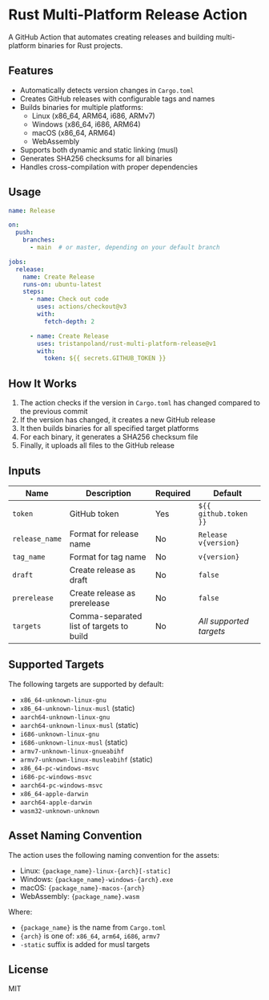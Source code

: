 # Rust Multi-Platform Release Action

A GitHub Action that automates creating releases and building multi-platform binaries for Rust projects.

## Features

- Automatically detects version changes in `Cargo.toml`
- Creates GitHub releases with configurable tags and names
- Builds binaries for multiple platforms:
  - Linux (x86_64, ARM64, i686, ARMv7)
  - Windows (x86_64, i686, ARM64)
  - macOS (x86_64, ARM64)
  - WebAssembly
- Supports both dynamic and static linking (musl)
- Generates SHA256 checksums for all binaries
- Handles cross-compilation with proper dependencies

## Usage

```yaml
name: Release

on:
  push:
    branches:
      - main  # or master, depending on your default branch

jobs:
  release:
    name: Create Release
    runs-on: ubuntu-latest
    steps:
      - name: Check out code
        uses: actions/checkout@v3
        with:
          fetch-depth: 2

      - name: Create Release
        uses: tristanpoland/rust-multi-platform-release@v1
        with:
          token: ${{ secrets.GITHUB_TOKEN }}
```

## How It Works

1. The action checks if the version in `Cargo.toml` has changed compared to the previous commit
2. If the version has changed, it creates a new GitHub release
3. It then builds binaries for all specified target platforms
4. For each binary, it generates a SHA256 checksum file
5. Finally, it uploads all files to the GitHub release

## Inputs

| Name | Description | Required | Default |
|------|-------------|----------|---------|
| `token` | GitHub token | Yes | `${{ github.token }}` |
| `release_name` | Format for release name | No | `Release v{version}` |
| `tag_name` | Format for tag name | No | `v{version}` |
| `draft` | Create release as draft | No | `false` |
| `prerelease` | Create release as prerelease | No | `false` |
| `targets` | Comma-separated list of targets to build | No | *All supported targets* |

## Supported Targets

The following targets are supported by default:

- `x86_64-unknown-linux-gnu`
- `x86_64-unknown-linux-musl` (static)
- `aarch64-unknown-linux-gnu`
- `aarch64-unknown-linux-musl` (static)
- `i686-unknown-linux-gnu`
- `i686-unknown-linux-musl` (static)
- `armv7-unknown-linux-gnueabihf`
- `armv7-unknown-linux-musleabihf` (static)
- `x86_64-pc-windows-msvc`
- `i686-pc-windows-msvc`
- `aarch64-pc-windows-msvc`
- `x86_64-apple-darwin`
- `aarch64-apple-darwin`
- `wasm32-unknown-unknown`

## Asset Naming Convention

The action uses the following naming convention for the assets:

- Linux: `{package_name}-linux-{arch}[-static]`
- Windows: `{package_name}-windows-{arch}.exe`
- macOS: `{package_name}-macos-{arch}`
- WebAssembly: `{package_name}.wasm`

Where:
- `{package_name}` is the name from `Cargo.toml`
- `{arch}` is one of: `x86_64`, `arm64`, `i686`, `armv7`
- `-static` suffix is added for musl targets

## License

MIT
